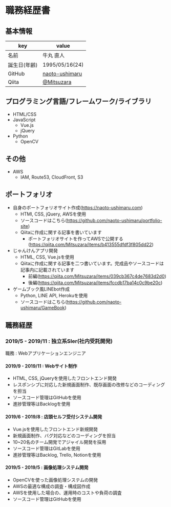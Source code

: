 # 職務経歴書

## 基本情報

|key|value|
|---|-----|
|名前|牛丸 直人|
|誕生日(年齢)|1995/05/16(24)|
|GitHub|[naoto-ushimaru](https://github.com/naoto-ushimaru)|
|Qiita|[@Mitsuzara](https://qiita.com/Mitsuzara)|

## プログラミング言語/フレームワーク/ライブラリ

- HTML/CSS
- JavaScript
  - Vue.js
  - jQuery
- Python
  - OpenCV

## その他

- AWS
  - IAM, Route53, CloudFront, S3
  
## ポートフォリオ

- 自身のポートフォリオサイト作成(https://naoto-ushimaru.com)
  - HTMl, CSS, jQuery, AWSを使用
  - ソースコードはこちら(https://github.com/naoto-ushimaru/portfolio-site)
  - Qiitaに作成に関する記事を書いています
    - ポートフォリオサイトを作ってAWSで公開する(https://qiita.com/Mitsuzara/items/b413555dfdf3f805dd22)
- じゃんけんアプリ開発
  - HTML, CSS, Vue.jsを使用
  - Qiitaに作成に関する記事を二つ書いています。完成品やソースコードは記事内に記載されています
    - 前編(https://qiita.com/Mitsuzara/items/039cb367c4de7683d2d0)
    - 後編(https://qiita.com/Mitsuzara/items/fccdb17ba14c0c9be20c)
- ゲームブック風LINEbot作成
  - Python, LINE API, Herokuを使用
  - ソースコードはこちら(https://github.com/naoto-ushimaru/GameBook)

## 職務経歴

### 2019/5 - 2019/11 : 独立系SIer(社内受託開発)

職務 : Webアプリケーションエンジニア

#### 2019/9 - 2019/11 : Webサイト制作

- HTML, CSS, jQueryを使用したフロントエンド開発
- レスポンシブに対応した新規画面制作、既存画面の改修などのコーディングを担当
- ソースコード管理はGitHubを使用
- 進捗管理等はBacklogを使用

#### 2019/6 - 2019/8 : 店頭セルフ受付システム開発

- Vue.jsを使用したフロントエンド新規開発
- 新規画面制作、バグ対応などのコーディングを担当
- 10~20名のチーム開発でアジャイル開発を採用
- ソースコード管理はGitLabを使用
- 進捗管理等はBacklog, Trello, Notionを使用

#### 2019/5 - 2019/5 : 画像処理システム開発

- OpenCVを使った画像処理システムの開発
- AWSの最適な構成の調査・構成図作成
- AWSを使用した場合の、運用時のコストや負荷の調査
- ソースコード管理はGitHubを使用
